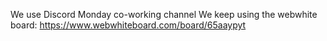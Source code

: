 We use Discord Monday co-working channel
We keep using the webwhite board: https://www.webwhiteboard.com/board/65aaypyt
